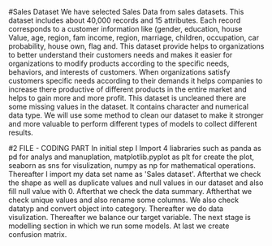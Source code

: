 #Sales Dataset
We have selected Sales Data from sales datasets. This dataset includes about 40,000 records and 15 attributes. Each record corresponds to a customer information like (gender, education, house Value, age, region, fam income, region, marriage, children, occupation, car probability, house own, flag and. This dataset provide helps to organizations to better understand their customers needs and makes it easier for organizations to modify products according to the specific needs, behaviors, and interests of customers. When organizations satisfy customers specific needs according to their demands it helps companies to increase there productive of different products in the entire market and helps to gain more and more profit. This dataset is uncleaned there are some missing values in the dataset. It contains character and numerical data type. We will use some method to clean our dataset to make it stronger and more valuable to perform different types of models to collect different results. 

#2 FILE - CODING PART
In initial step I Import 4 liabraries such as panda as pd for analys and manuplation, matplotlib.pyplot as plt for create the plot, seaborn as sns for visulization, numpy as np for mathematical operations. Thereafter I import my data set name as 'Sales dataset'. Afterthat we check the shape as well as duplicate values and null values in our dataset and also fill null value with 0. Afterthat we check the data summary. Aftherthat we check unique values and also rename some columns. We also check datatyp and convert object into category. Thereafter we do data visulization. Thereafter we balance our target variable. The next stage is modelling section in which we run some models. At last we create confusion matrix.
